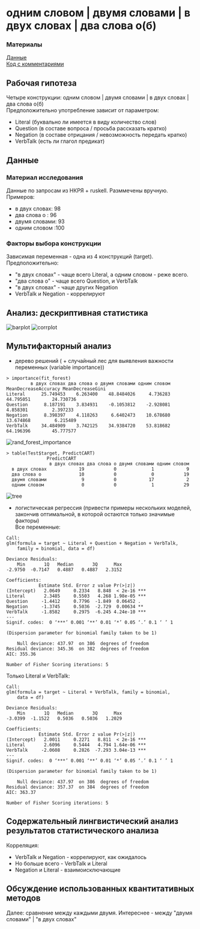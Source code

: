 # одним словом | двумя словами | в двух словах | два слова о(б)

### Материалы
[Данные](https://docs.google.com/spreadsheets/d/1pV8erjjqK9cju3X6_uyabb314O03z6Jc_bqWG_NFfpU/edit?usp=sharing)  
[Код с комментариями](https://github.com/SoDipole/cxg-InTwoWords/master/analize.R)

## Рабочая гипотеза

Четыре конструкции: одним словом | двумя словами | в двух словах | два слова о(б) <br />
Предположительно употребление зависит от параметром:
- Literal (буквально ли имеется в виду количество слов)
- Question (в составе вопроса / просьба рассказать кратко)
- Negation (в составе отрицания / невозможность передать кратко)
- VerbTalk (есть ли глагол предикат)

## Данные

### Материал исследования
Данные по запросам из НКРЯ + ruskell. Разммечены вручную.<br />
Примеров:
- в двух словах: 98   
- два слова о  : 96
- двумя словами: 93
- одним словом :100


### Факторы выбора конструкции

Зависимая переменная - одна из 4 конструкций (target). <br />
Предположительно:
- "в двух словах" - чаще всего Literal, а одним словом - реже всего.
- "два слова о" - чаще всего Question, и VerbTalk
- "в двух словах" - чаще других Negation
- VerbTalk и Negation - коррелируют

## Анализ: дескриптивная статистика
![barplot](https://raw.githubusercontent.com/SoDipole/cxg-InTwoWords/master/barplot.png "barplot")
![corrplot](https://raw.githubusercontent.com/SoDipole/cxg-InTwoWords/master/corrplot.png "corrplot")

## Мультифакторный анализ

* дерево решений ( + случайный лес для выявления важности переменных (variable importance))  
```
> importance(fit_forest)
         в двух словах два слова о двумя словами одним словом MeanDecreaseAccuracy MeanDecreaseGini
Literal      25.749453    6.263400    48.8484026     4.736283            44.795051        24.730736
Question      8.187191    3.834931    -0.1053812    -2.928081             4.858301         2.397233
Negation      8.398397    4.118263     6.6402473    10.678680            13.674868         6.215489
VerbTalk     34.484909    3.742125    34.9384720    53.818682            64.196396        45.777577
```
![rand_forest_importance](https://raw.githubusercontent.com/SoDipole/cxg-InTwoWords/master/rand_forest_importance.png "rand_forest_importance")
```
> table(Test$target, PredictCART)
               PredictCART
                в двух словах два слова о двумя словами одним словом
  в двух словах            19           0             1            9
  два слова о              10           0             0           19
  двумя словами             9           0            17            2
  одним словом              0           0             1           29
```
![tree](https://raw.githubusercontent.com/SoDipole/cxg-InTwoWords/master/tree.png "tree")

* логистическая регрессия (привести примеры нескольких моделей, закончив оптимальной, в которой остаются только значимые факторы)  
Все переменные:
```
Call:
glm(formula = target ~ Literal + Question + Negation + VerbTalk, 
    family = binomial, data = df)

Deviance Residuals: 
    Min       1Q   Median       3Q      Max  
-2.9750  -0.7147   0.4887   0.4887   2.3152  

Coefficients:
            Estimate Std. Error z value Pr(>|z|)    
(Intercept)   2.0649     0.2334   8.848  < 2e-16 ***
Literal       2.3485     0.5503   4.268 1.98e-05 ***
Question     -1.4412     0.7796  -1.849  0.06452 .  
Negation     -1.3745     0.5036  -2.729  0.00634 ** 
VerbTalk     -1.8582     0.2975  -6.245 4.24e-10 ***
---
Signif. codes:  0 ‘***’ 0.001 ‘**’ 0.01 ‘*’ 0.05 ‘.’ 0.1 ‘ ’ 1

(Dispersion parameter for binomial family taken to be 1)

    Null deviance: 437.97  on 386  degrees of freedom
Residual deviance: 345.36  on 382  degrees of freedom
AIC: 355.36

Number of Fisher Scoring iterations: 5
```
Только Literal и VerbTalk:
```
Call:
glm(formula = target ~ Literal + VerbTalk, family = binomial, 
    data = df)

Deviance Residuals: 
    Min       1Q   Median       3Q      Max  
-3.0399  -1.1522   0.5036   0.5036   1.2029  

Coefficients:
            Estimate Std. Error z value Pr(>|z|)    
(Intercept)   2.0011     0.2271   8.811  < 2e-16 ***
Literal       2.6096     0.5444   4.794 1.64e-06 ***
VerbTalk     -2.0608     0.2826  -7.293 3.04e-13 ***
---
Signif. codes:  0 ‘***’ 0.001 ‘**’ 0.01 ‘*’ 0.05 ‘.’ 0.1 ‘ ’ 1

(Dispersion parameter for binomial family taken to be 1)

    Null deviance: 437.97  on 386  degrees of freedom
Residual deviance: 357.37  on 384  degrees of freedom
AIC: 363.37

Number of Fisher Scoring iterations: 5
```

## Содержательный лингвистический анализ результатов статистического анализа
Корреляция:
- VerbTalk и Negation - коррелируют, как ожидалось
- Но больше всего - VerbTalk и Literal
- Negation и Literal - взаимоисключающие



## Обсуждение использованных квантитативных методов
Далее: сравнение между каждыми двумя. Интереснее - между "двумя словами" | "в двух словах"
